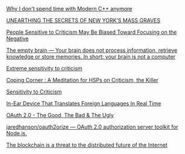 <a href="https://www.linkedin.com/pulse/why-i-dont-spend-time-modern-c-anymore-henrique-bucher-phd" target="_blank">Why I don't spend time with Modern C++ anymore</a>

<a href="http://www.nytimes.com/interactive/2016/05/15/nyregion/new-york-mass-graves-hart-island.html" target="_blank">UNEARTHING THE SECRETS OF NEW YORK’S MASS GRAVES</a>

<a href="http://www.psychologicalscience.org/index.php/publications/observer/obsonline/people-sensitive-to-criticism-may-be-biased-toward-focusing-on-the-negative-2.html" target="_blank">People Sensitive to Criticism May Be Biased Toward Focusing on the Negative</a>

<a href="https://aeon.co/essays/your-brain-does-not-process-information-and-it-is-not-a-computer" target="_blank">The empty brain &mdash; Your brain does not process information, retrieve knowledge or store memories. In short: your brain is not a computer</a>

<a href="http://www.2knowmyself.com/extreme_sensitivity_to_criticism" target="_blank">Extreme sensitivity to criticism</a>

<a href="http://hsperson.com/pages/2May07.htm" target="_blank">Coping Corner : A Meditation for HSPs on Criticism, the Killer</a>

<a href="http://www.goodtherapy.org/learn-about-therapy/issues/sensitivity" target="_blank">Sensitivity to Criticism</a>

<a href="http://www.boredpanda.com/real-time-translator-ear-waverly-labs/" target="_blank">In-Ear Device That Translates Foreign Languages In Real Time</a>

<a href="http://code.tutsplus.com/articles/oauth-20-the-good-the-bad-the-ugly--net-33216" target="_blank">OAuth 2.0 - The Good, The Bad & The Ugly</a>

<a href="https://github.com/jaredhanson/oauth2orize" target="_blank">jaredhanson/oauth2orize &mdash; OAuth 2.0 authorization server toolkit for Node.js.</a>

<a href="https://lasindias.com/blockchain-is-a-threat-to-the-distributed-future-of-the-internet" target="_blank">The blockchain is a threat to the distributed future of the Internet</a>